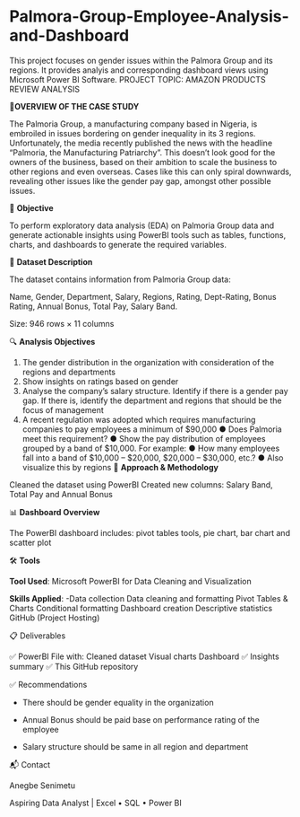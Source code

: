 # Palmora-Group-Employee-Analysis-and-Dashboard
This project focuses on gender issues within the Palmora Group and its regions. It provides analyis and corresponding dashboard views using Microsoft Power BI Software. 
PROJECT TOPIC: AMAZON PRODUCTS REVIEW ANALYSIS

📌**OVERVIEW OF THE CASE STUDY**

The Palmoria Group, a manufacturing company based in Nigeria, is embroiled in issues
bordering on gender inequality in its 3 regions. Unfortunately, the media recently
published the news with the headline “Palmoria, the Manufacturing Patriarchy”. This
doesn’t look good for the owners of the business, based on their ambition to scale the
business to other regions and even overseas. Cases like this can only spiral downwards,
revealing other issues like the gender pay gap, amongst other possible issues.


🎯 **Objective**

To perform exploratory data analysis (EDA) on Palmoria Group data and generate actionable insights using PowerBI tools such as tables, functions, charts, and dashboards to generate the required variables.

🧾 **Dataset Description**

The dataset contains information from Palmoria Group data:

Name, Gender, Department, Salary, Regions, Rating, Dept-Rating, Bonus Rating, Annual Bonus, Total Pay, Salary Band.


Size: 946 rows × 11 columns

🔍 **Analysis Objectives**

1. The gender distribution in the organization with consideration of the regions and
departments
2. Show insights on ratings based on gender
3. Analyse the company’s salary structure. Identify if there is a gender pay gap. If
there is, identify the department and regions that should be the focus of
management
4. A recent regulation was adopted which requires manufacturing companies to pay
employees a minimum of $90,000
● Does Palmoria meet this requirement?
● Show the pay distribution of employees grouped by a band of $10,000. For example:
● How many employees fall into a band of $10,000 – $20,000, $20,000 – $30,000,
etc.?
● Also visualize this by regions
🧠 **Approach & Methodology**

Cleaned the dataset using PowerBI Created new columns: Salary Band, Total Pay and Annual Bonus

📊 **Dashboard Overview**

The PowerBI dashboard includes: pivot tables tools, pie chart, bar chart and scatter plot

🛠️ **Tools**

**Tool Used**: Microsoft PowerBI for Data Cleaning and Visualization

**Skills Applied**: -Data collection Data cleaning and formatting Pivot Tables & Charts Conditional formatting Dashboard creation Descriptive statistics GitHub (Project Hosting)

📋 Deliverables

✅ PowerBI File with: Cleaned dataset Visual charts Dashboard ✅ Insights summary ✅ This GitHub repository

✅ Recommendations

* There should be gender equality in the organization

* Annual Bonus should be paid base on performance rating of the employee

* Salary structure should be same in all region and department


📬 Contact

Anegbe Senimetu

Aspiring Data Analyst | Excel • SQL • Power BI
